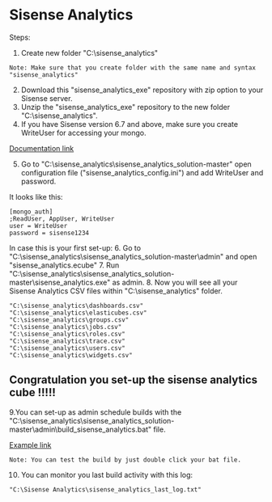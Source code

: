 # Sisense Analytics


Steps:

1. Create new folder "C:\sisense_analytics"
```
Note: Make sure that you create folder with the same name and syntax "sisense_analytics"
```
2. Download this "sisense_analytics_exe" repository with zip option to your Sisense server.
3. Unzip the "sisense_analytics_exe" repository to the new folder "C:\sisense_analytics".
4. If you have Sisense version 6.7 and above, make sure you create WriteUser for accessing your mongo.

[Documentation link](https://documentation.sisense.com/accessing-sisense-application-database)

5. Go to "C:\sisense_analytics\sisense_analytics_solution-master" open configuration file ("sisense_analytics_config.ini") and add WriteUser and password.

It looks like this:
```
[mongo_auth]
;ReadUser, AppUser, WriteUser
user = WriteUser 
password = sisense1234
```

In case this is your first set-up:
6. Go to "C:\sisense_analytics\sisense_analytics_solution-master\admin" and open "sisense_analytics.ecube"
7. Run "C:\sisense_analytics\sisense_analytics_solution-master\sisense_analytics.exe" as admin.
8. Now you will see all your Sisense Analytics CSV files within "C:\sisense_analytics" folder.

```
"C:\sisense_analytics\dashboards.csv"
"C:\sisense_analytics\elasticubes.csv"
"C:\sisense_analytics\groups.csv"
"C:\sisense_analytics\jobs.csv"
"C:\sisense_analytics\roles.csv"
"C:\sisense_analytics\trace.csv"
"C:\sisense_analytics\users.csv"
"C:\sisense_analytics\widgets.csv"
```


## Congratulation you set-up the sisense analytics cube !!!!!

9.You can set-up as admin schedule builds with the "C:\sisense_analytics\sisense_analytics_solution-master\admin\build_sisense_analytics.bat" file.

[Example link](https://support.sisense.com/hc/en-us/articles/230646488-Schedule-sequential-ElastiCube-builds-using-windows-task-scheduler)

```
Note: You can test the build by just double click your bat file.
```


10. You can monitor you last build activity with this log:

```
"C:\Sisense Analytics\sisense_analytics_last_log.txt"
```

